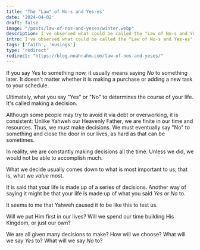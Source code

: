 ```yaml
---
title: 'The "Law" of No-s and Yes-es'
date: '2024-04-02'
draft: false
image: "/posts/law-of-nos-and-yeses/winter.webp"
description: I've observed what could be called the "Law of No-s and Yes-es"...
intro: I've observed what could be called the "Law of No-s and Yes-es"
tags: ['faith', 'musings']
type: "redirect"
redirect: "https://blog.noahrahm.com/law-of-nos-and-yeses/"
---
```



If you say *Yes* to something now, it usually means saying *No* to something later. It doesn't matter whether it is making a purchase or adding a new task to your schedule.

Ultimately, what you say "Yes" or "No" to determines the course of your life. It's called making a decision.

Although some people may try to avoid it via debt or overworking, it is consistent: Unlike Yahweh our Heavenly Father, we are finite in our time and resources. Thus, we must make decisions. We must eventually say "No" to something and close the door in our lives, as hard as that can be sometimes.

In reality, we are constantly making decisions all the time. Unless we did, we would not be able to accomplish much. 

What we decide usually comes down to what is most important to us; that is, what we *value* most. 

It is said that your life is made up of a series of decisions. Another way of saying it might be that your life is made up of what you said *Yes* or *No* to.

It seems to me that Yahweh caused it to be like this to test us.

Will we put Him first in our lives? Will we spend our time building His Kingdom, or just our own?

We are all given many decisions to make? How will we choose? What will we say *Yes* to? What will we say *No* to?